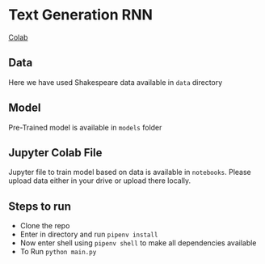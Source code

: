 # Text Generation RNN 
[Colab](https://colab.research.google.com/drive/19OQj_hmxUXo718Uw5L35nrbq4qPSzoFU?usp=sharing)

## Data
Here we have used Shakespeare data available in `data` directory

## Model
Pre-Trained model is available in `models` folder

## Jupyter Colab File
Jupyter file to train model based on data is available in `notebooks`. Please upload data either in your drive or upload there locally.

## Steps to run
- Clone the repo
- Enter in directory and run `pipenv install`
- Now enter shell using `pipenv shell` to make all dependencies available
- To Run `python main.py`
